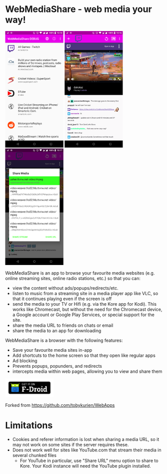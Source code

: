 WebMediaShare - web media your way!
=============

![Main screen](images/wms1.png) ![Viewing media](images/wms2.png) ![Sharing media](images/wms3.png)


WebMediaShare is an app to browse your favourite media websites (e.g. online streaming sites, online radio stations, etc.)  so that you can:

  - view the content without ads/popups/redirects/etc. 
  - listen to music from a streaming site in a media player app like VLC, so that it continues playing even if the screen is off
  - send the media to your TV or Hifi (e.g. via the Kore app for Kodi). This works like Chromecast, but without the need for the Chromecast device, a Google account or Google Play Services, or special support for the site.
  - share the media URL to friends on chats or email
  - share the media to an app for downloading

WebMediaShare is a browser with the following features:

  - Save your favourite media sites in-app
  - Add shortcuts to the home screen so that they open like regular apps
  - Ad blocking
  - Prevents popups, popunders, and redirects
  - intercepts media within web pages, allowing you to view and share them

<a href="https://f-droid.org/en/packages/com.tobykurien.webmediashare/" target="_blank">
  <img src="images/fdroid.png" height="60"/>
</a>

Forked from https://github.com/tobykurien/WebApps

Limitations
===========

- Cookies and referer information is lost when sharing a media URL, so it may not work on some sites if the server requires these.
- Does not work well for sites like YouTube.com that stream their media in several chunked files
  - For YouTube in particular, use "Share URL" menu option to share to Kore. Your Kodi instance will need the YouTube plugin installed.
